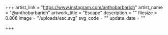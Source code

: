 +++
artist_link = "https://www.instagram.com/anthobarbarich"
artist_name = "@anthobarbarich"
artwork_title = "Escape"
description = ""
filesize = 0.808
image = "/uploads/esc.svg"
svg_code = ""
update_date = ""

+++
